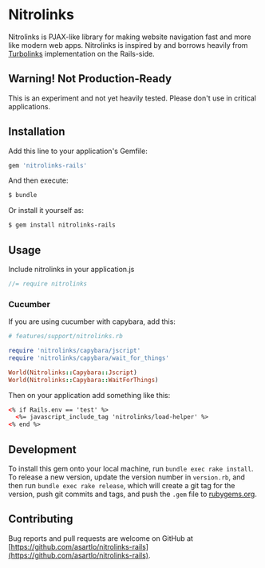 # Nitrolinks

Nitrolinks is PJAX-like library for making website navigation fast and more like
modern web apps. Nitrolinks is inspired by and borrows heavily from
[Turbolinks](https://github.com/turbolinks/turbolinks) implementation on the
Rails-side.

## Warning! Not Production-Ready
This is an experiment and not yet heavily tested. Please don't use in critical
applications.

## Installation

Add this line to your application's Gemfile:

```ruby
gem 'nitrolinks-rails'
```

And then execute:

```sh
$ bundle
```

Or install it yourself as:

```sh
$ gem install nitrolinks-rails
```

## Usage

Include nitrolinks in your application.js

```javascript
//= require nitrolinks
```

### Cucumber

If you are using cucumber with capybara, add this:

```ruby
# features/support/nitrolinks.rb

require 'nitrolinks/capybara/jscript'
require 'nitrolinks/capybara/wait_for_things'

World(Nitrolinks::Capybara::Jscript)
World(Nitrolinks::Capybara::WaitForThings)
```

Then on your application add something like this:

```html
<% if Rails.env == 'test' %>
  <%= javascript_include_tag 'nitrolinks/load-helper' %>
<% end %>
```

## Development

To install this gem onto your local machine, run `bundle exec rake install`. To
release a new version, update the version number in `version.rb`, and then run
`bundle exec rake release`, which will create a git tag for the version, push
git commits and tags, and push the `.gem` file to
[rubygems.org](https://rubygems.org).

## Contributing

Bug reports and pull requests are welcome on GitHub at
[https://github.com/asartlo/nitrolinks-rails](https://github.com/asartlo/nitrolinks-rails).


